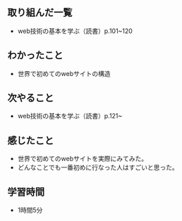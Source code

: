 ## 取り組んだ一覧
- web技術の基本を学ぶ（読書）p.101~120
## わかったこと
- 世界で初めてのwebサイトの構造
## 次やること
- web技術の基本を学ぶ（読書）p.121~
## 感じたこと
- 世界で初めてのwebサイトを実際にみてみた。
- どんなことでも一番初めに行なった人はすごいと思った。
## 学習時間
- 1時間5分
